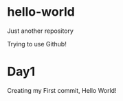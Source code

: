 # hello-world
Just another repository

Trying to use Github! 

Day1
====

Creating my First commit, Hello World!
